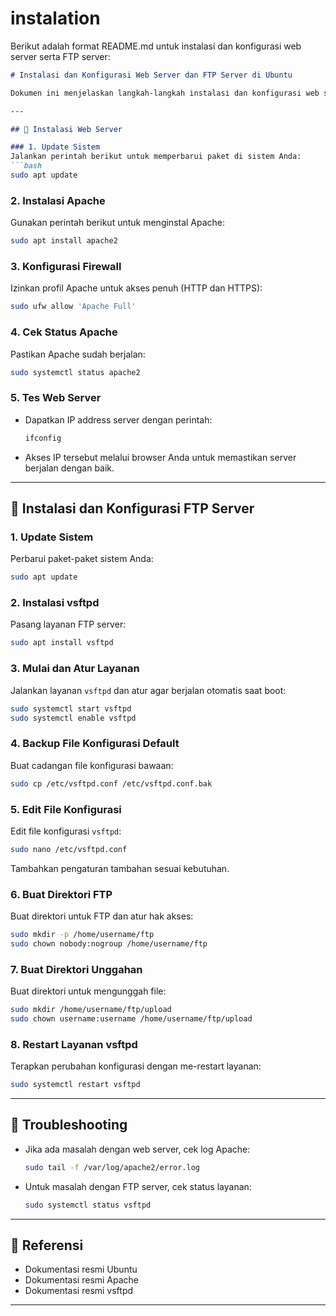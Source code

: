 # instalation
Berikut adalah format README.md untuk instalasi dan konfigurasi web server serta FTP server:

```markdown
# Instalasi dan Konfigurasi Web Server dan FTP Server di Ubuntu

Dokumen ini menjelaskan langkah-langkah instalasi dan konfigurasi web server menggunakan Apache dan FTP server menggunakan `vsftpd` di Ubuntu.

---

## 📂 Instalasi Web Server

### 1. Update Sistem
Jalankan perintah berikut untuk memperbarui paket di sistem Anda:
```bash
sudo apt update
```

### 2. Instalasi Apache
Gunakan perintah berikut untuk menginstal Apache:
```bash
sudo apt install apache2
```

### 3. Konfigurasi Firewall
Izinkan profil Apache untuk akses penuh (HTTP dan HTTPS):
```bash
sudo ufw allow 'Apache Full'
```

### 4. Cek Status Apache
Pastikan Apache sudah berjalan:
```bash
sudo systemctl status apache2
```

### 5. Tes Web Server
- Dapatkan IP address server dengan perintah:
  ```bash
  ifconfig
  ```
- Akses IP tersebut melalui browser Anda untuk memastikan server berjalan dengan baik.

---

## 📂 Instalasi dan Konfigurasi FTP Server

### 1. Update Sistem
Perbarui paket-paket sistem Anda:
```bash
sudo apt update
```

### 2. Instalasi vsftpd
Pasang layanan FTP server:
```bash
sudo apt install vsftpd
```

### 3. Mulai dan Atur Layanan
Jalankan layanan `vsftpd` dan atur agar berjalan otomatis saat boot:
```bash
sudo systemctl start vsftpd
sudo systemctl enable vsftpd
```

### 4. Backup File Konfigurasi Default
Buat cadangan file konfigurasi bawaan:
```bash
sudo cp /etc/vsftpd.conf /etc/vsftpd.conf.bak
```

### 5. Edit File Konfigurasi
Edit file konfigurasi `vsftpd`:
```bash
sudo nano /etc/vsftpd.conf
```
Tambahkan pengaturan tambahan sesuai kebutuhan.

### 6. Buat Direktori FTP
Buat direktori untuk FTP dan atur hak akses:
```bash
sudo mkdir -p /home/username/ftp
sudo chown nobody:nogroup /home/username/ftp
```

### 7. Buat Direktori Unggahan
Buat direktori untuk mengunggah file:
```bash
sudo mkdir /home/username/ftp/upload
sudo chown username:username /home/username/ftp/upload
```

### 8. Restart Layanan vsftpd
Terapkan perubahan konfigurasi dengan me-restart layanan:
```bash
sudo systemctl restart vsftpd
```

---

## 🔧 Troubleshooting
- Jika ada masalah dengan web server, cek log Apache:
  ```bash
  sudo tail -f /var/log/apache2/error.log
  ```
- Untuk masalah dengan FTP server, cek status layanan:
  ```bash
  sudo systemctl status vsftpd
  ```

---

## 📘 Referensi
- Dokumentasi resmi Ubuntu
- Dokumentasi resmi Apache
- Dokumentasi resmi vsftpd

---


